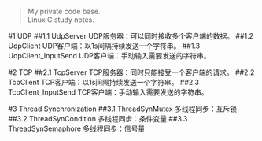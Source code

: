 >My private code base.   
>Linux C study notes.

#1 UDP
##1.1 UdpServer
UDP服务器：可以同时接收多个客户端的数据。
##1.2 UdpClient
UDP客户端：以1s间隔持续发送一个字符串。
##1.3 UdpClient_InputSend
UDP客户端：手动输入需要发送的字符串。

#2 TCP
##2.1 TcpServer
TCP服务器：同时只能接受一个客户端的请求。
##2.2 TcpClient
TCP客户端：以1s间隔持续发送一个字符串。
##2.3 TcpClient_InputSend
TCP客户端：手动输入需要发送的字符串。

#3 Thread Synchronization
##3.1 ThreadSynMutex
多线程同步：互斥锁
##3.2 ThreadSynCondition
多线程同步：条件变量
##3.3 ThreadSynSemaphore
多线程同步：信号量